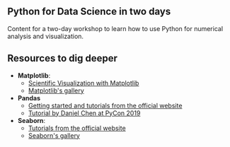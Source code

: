 ## Python for Data Science in two days

Content for a two-day workshop to learn how to use Python for numerical analysis and visualization.

## Resources to dig deeper
- **Matplotlib**:
    - [Scientific Visualization with Matplotlib](https://github.com/rougier/scientific-visualization-book)
    - [Matplotlib's gallery](https://matplotlib.org/stable/gallery/index.html)
- **Pandas**
    - [Getting started and tutorials from the official website](https://pandas.pydata.org/docs/getting_started/index.html)
    - [Tutorial by Daniel Chen at PyCon 2019](https://youtu.be/3qDhDXNRgHE)
- **Seaborn**: 
    - [Tutorials from the official website](http://seaborn.pydata.org/tutorial.html#)
    - [Seaborn's gallery](http://seaborn.pydata.org/examples/index.html)
